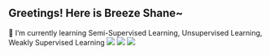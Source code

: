 ## Greetings! Here is Breeze Shane~ 

🌱 I’m currently learning Semi-Supervised Learning, Unsupervised Learning, Weakly Supervised Learning
![](https://visitor-badge.glitch.me/badge?page_id=BreezeShane.readme)
[![](https://img.shields.io/badge/Manjaro%20Linux-33aadd?style=flat-square&logo=manjaro&logoColor=ffffff)](https://www.archlinux.org/)
[![](https://img.shields.io/badge/-C++-007396?style=flat-square&logo=C++&logoColor=ffffff)](https://reactjs.org/)
<!--
**BreezeShane/BreezeShane** is a ✨ _special_ ✨ repository because its `README.md` (this file) appears on your GitHub profile.

Here are some ideas to get you started:

- 🔭 I’m currently working on ...
- 🌱 I’m currently learning ...
- 👯 I’m looking to collaborate on ...
- 🤔 I’m looking for help with ...
- 💬 Ask me about ...
- 📫 How to reach me: ...
- 😄 Pronouns: ...
- ⚡ Fun fact: ...
-->

